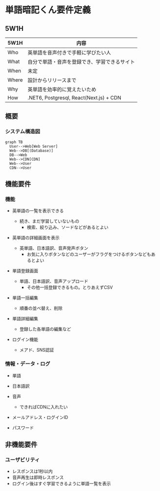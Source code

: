 # 単語暗記くん要件定義

## 5W1H

|5W1H|内容|
|----|----|
|Who|英単語を音声付きで手軽に学びたい人|
|What|自分で単語・音声を登録でき、学習できるサイト|
|When|未定|
|Where|設計からリリースまで|
|Why|英単語を効率的に覚えたいため|
|How|.NET6, Postgresql, React(Next.js) + CDN|

## 概要

### システム構造図

```mermaid
graph TB
  User-->Web[Web Server]
  Web-->DB[(Database)]
  DB-->Web
  Web-->CDN[CDN]
  Web-->User
  CDN-->User
```

## 機能要件

### 機能

- 英単語の一覧を表示できる
  - 続き、まだ学習していないもの
    - 検索、絞り込み、ソードなどがあるとよい

- 英単語の詳細画面を表示
  - 英単語、日本語訳、音声発声ボタン
    - お気に入りボタンなどのユーザーがフラグをつけるボタンなどもあるとよい

- 単語登録画面
  - 単語、日本語訳、音声アップロード
    - その他一括登録できるもの。とりあえずCSV

- 単語一括編集
  - 順番の並べ替え、削除

- 単語詳細編集
  - 登録した各単語の編集など

- ログイン機能
  - メアド、SNS認証

### 情報・データ・ログ

- 単語
- 日本語訳
- 音声
  - できればCDNに入れたい

- メールアドレス・ログインID
- パスワード

## 非機能要件

### ユーザビリティ

- レスポンスは1秒以内
- 音声再生は即時レスポンス
- ログイン後はすぐ学習できるように単語一覧を表示
